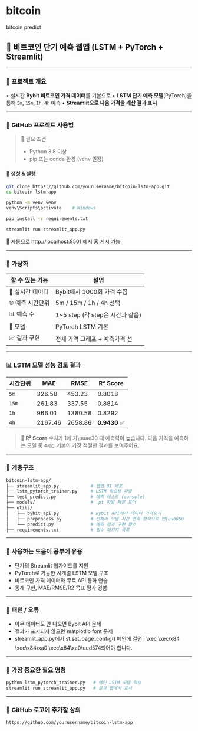 # bitcoin
bitcoin predict

## 📘 비트코인 단기 예측 웹앱 (LSTM + PyTorch + Streamlit)

---

### 🧠 프로젝트 개요
• 실시간 **Bybit 비트코인 가격 데이터**를 기본으로
• **LSTM 단기 예측 모델**(PyTorch)을 통해 `5m`, `15m`, `1h`, `4h` 예측
• **Streamlit으로 다음 가격을 계산 결과 표시**

---

### 🔗 GitHub 프로젝트 사용법

> 📅 필요 조건
> - Python 3.8 이상
> - pip 또는 conda 환경 (venv 권장)

#### 📂 생성 & 실행
```bash
git clone https://github.com/yourusername/bitcoin-lstm-app.git
cd bitcoin-lstm-app

python -m venv venv
venv\Scripts\activate    # Windows

pip install -r requirements.txt

streamlit run streamlit_app.py
```

🚀 자동으로 http://localhost:8501 에서 홈 게시 가능

---

### 🔅 가상화 

| 할 수 있는 기능 | 설명 |
|------------------|--------|
| 📢 실시간 데이터 | Bybit에서 1000회 가격 수집 |
| 🌐 예측 시간단위 | 5m / 15m / 1h / 4h 선택 |
| 📊 예측 수 | 1~5 step (각 step은 시간과 같음) |
| 🧪 모델 | PyTorch LSTM 기본 |
| 📈 결과 구현 | 전체 가격 그래프 + 예측가격 선 |

---

### 📊 LSTM 모델 성능 검토 결과

| 시간단위 | MAE | RMSE | R² Score |
|------------|------|-------|------------|
| `5m`       | 326.58 | 453.23 | 0.8018 |
| `15m`      | 261.83 | 337.55 | 0.8814 |
| `1h`       | 966.01 | 1380.58 | 0.8292 |
| `4h`       | 2167.46 | 2658.86 | **0.9430** ✅ |

> 📆 **R² Score** 수치가 1에 가\uuae30 때 예측력이 높습니다.
> 다음 가격을 예측하는 모델 중 `4시간` 기본이 가장 적절한 결과를 보여주어요.

---

### 🔹 계층구조

```bash
bitcoin-lstm-app/
├── streamlit_app.py            # 웹앱 UI 배포
├── lstm_pytorch_trainer.py     # LSTM 학습용 파일
├── test_predict.py             # 예측 테스트 (console)
├── models/                     # .pt 파일 저장 포더
├── utils/
│   ├── bybit_api.py            # Bybit API에서 데이터 가져오기
│   ├── preprocess.py           # 전처리 모델 시간 연속 형식으로 변\uud658
│   └── predict.py              # 예측 결과 구현 함수
├── requirements.txt            # 필수 패키지 목록
```

---

### 🚀 사용하는 도움이 공부에 유용
- 단가의 Streamlit 웹가이드를 지원
- PyTorch로 가능한 시계열 LSTM 모델 구조
- 비트코인 가격 데이터와 무료 API 통화 연습
- 통계 구현, MAE/RMSE/R2 목표 평가 경험

---

### 🚫 패턴 / 오류
- 아무 데이터도 안 나오면 Bybit API 문제
- 결과가 표시되지 않으면 matplotlib font 문제
- streamlit_app.py에서 st.set_page_config() 메인에 걸면 ì \xec \xec\x84  \xec\x84\xa0 \xec\x84\xa0\uud574되어야 합니다.

---

### 🌟 가장 중요한 필요 명령
```bash
python lstm_pytorch_trainer.py   # 메인 LSTM 모델 학습
streamlit run streamlit_app.py   # 결과 웹에서 표시
```

---

### 🔗 GitHub 로고에 추가할 상의
```bash
https://github.com/yourusername/bitcoin-lstm-app
```

